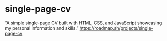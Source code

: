 # single-page-cv
“A simple single-page CV built with HTML, CSS, and JavaScript showcasing my personal information and skills.”
https://roadmap.sh/projects/single-page-cv
